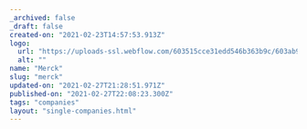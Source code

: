 ```yaml
---
_archived: false
_draft: false
created-on: "2021-02-23T14:57:53.913Z"
logo:
  url: "https://uploads-ssl.webflow.com/603515cce31edd546b363b9c/603ab992dce04703b135f76c_merckwhite.png"
  alt: ""
name: "Merck"
slug: "merck"
updated-on: "2021-02-27T21:28:51.971Z"
published-on: "2021-02-27T22:08:23.300Z"
tags: "companies"
layout: "single-companies.html"
---
```



